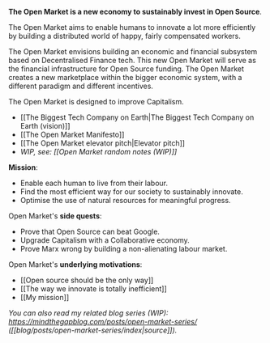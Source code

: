 
**The Open Market is a new economy to sustainably invest in Open Source**.

The Open Market aims to enable humans to innovate a lot more efficiently
by building a distributed world of happy, fairly compensated workers.

The Open Market envisions building an economic and financial subsystem based on Decentralised Finance tech. This new Open Market will serve as the financial infrastructure for Open Source funding. The Open Market creates a new marketplace within the bigger economic system, with a different paradigm and different incentives. 

The Open Market is designed to improve Capitalism.

- [[The Biggest Tech Company on Earth|The Biggest Tech Company on Earth (vision)]]
- [[The Open Market Manifesto]]
- [[The Open Market elevator pitch|Elevator pitch]]
- _WIP, see: [[Open Market random notes (WIP)]]_

**Mission**:

- Enable each human to live from their labour.
- Find the most efficient way for our society to sustainably innovate.
- Optimise the use of natural resources for meaningful progress.

Open Market's **side quests**:

- Prove that Open Source can beat Google.
- Upgrade Capitalism with a Collaborative economy.
- Prove Marx wrong by building a non-alienating labour market.

Open Market's **underlying motivations**:

- [[Open source should be the only way]]
- [[The way we innovate is totally inefficient]]
- [[My mission]]

_You can also read my related blog series (WIP):_
_https://mindthegapblog.com/posts/open-market-series/ ([[blog/posts/open-market-series/index|source]])._
